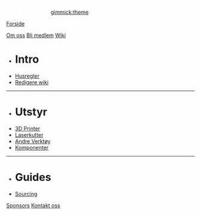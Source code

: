 [![](logo.png)](/)
[gimmick:theme](flatly)

[Forside](index.md)

[Om oss](om.md)
[Bli medlem](bli.md)
[Wiki]()

  * # Intro
  * [Husregler](wiki/regler.md)
  * [Redigere wiki](wiki/edit.md)
  - - - -
  * # Utstyr
  * [3D Printer](wiki/3dprint.md)
  * [Laserkutter](wiki/laser.md)
  * [Andre Verktøy](wiki/tools.md)
  * [Komponenter](wiki/komponenter.md)
  - - - -
  * # Guides
  * [Sourcing](wiki/sourcing.md)

[Sponsors](sponsors.md)
[Kontakt oss](kontakt.md)
